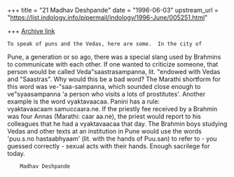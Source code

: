 +++
title = "21 Madhav Deshpande"
date = "1996-06-03"
upstream_url = "https://list.indology.info/pipermail/indology/1996-June/005251.html"

+++
[Archive link](https://list.indology.info/pipermail/indology/1996-June/005251.html)

	To speak of puns and the Vedas, here are some.  In the city of 
Pune, a generation or so ago, there was a special slang used by Brahmins 
to communicate with each other.  If one wanted to criticize someone, that 
person would be called Veda"saastrasampanna, lit. "endowed with Vedas and 
"Saastras".  Why would this be a bad word?  The Marathi shortform for 
this word was ve-"saa-sampanna, which sounded close enough to 
ve"syaasampanna 'a person who visits a lots of prostitutes'.
	Another example is the word vyaktavaacaa.  Panini has a rule:  
vyaktavaacaam samuccaara.ne.  If the priestly fee received by a Brahmin 
was four Annas (Marathi: caar aa.ne), the priest would report to his 
colleagues that he had a vyaktavaacaa that day.
	The Brahmin boys studying Vedas and other texts at an institution 
in Pune would use the words 'puu.s.no hastaabhyaam' (lit. with the hands 
of Puu.san) to refer to - you guessed correctly - sexual acts with their 
hands.
	Enough sacrilege for today.

		Madhav Deshpande 





